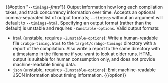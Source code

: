 {{#option "`--timings=`_fmts_"}}
Output information how long each compilation takes, and track concurrency
information over time. Accepts an optional comma-separated list of output
formats; `--timings` without an argument will default to `--timings=html`.
Specifying an output format (rather than the default) is unstable and requires
`-Zunstable-options`. Valid output formats:

- `html` (unstable, requires `-Zunstable-options`): Write a human-readable file `crabgo-timing.html` to the
  `target/crabgo-timings` directory with a report of the compilation. Also write
  a report to the same directory with a timestamp in the filename if you want
  to look at older runs. HTML output is suitable for human consumption only,
  and does not provide machine-readable timing data.
- `json` (unstable, requires `-Zunstable-options`): Emit machine-readable JSON
  information about timing information.
{{/option}}

